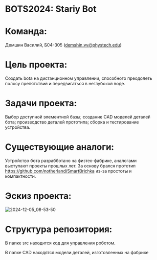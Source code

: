 # BOTS2024: Stariy Bot

# Команда:

Демшин Василий, Б04-305 (demshin.vv@phystech.edu)

# Цель проекта:

Создать bota на дистанционном управлении, способного преодолеть полосу препятствий и передвигаться в неглубокой воде.

# Задачи проекта:

Выбор доступной элементной базы; создание CAD моделей деталей бота; производство деталей прототипа; сборка и тестирование устройства.

# Существующие аналоги:

Устройство бота разрабботано на физтех-фабрике, аналогами выступают проекты прошлых лет. За основу брался прототип https://github.com/notherland/SmartBrichka из-за простоты и компактности.

# Эскиз проекта:

![2024-12-05_08-53-50](https://github.com/user-attachments/assets/bb7ea2b4-74fa-43ac-b058-6fe4bcfe84fe)

# Структура репозитория:

В папке src находится код для управления роботом.

В папке CAD находятся модели деталей, изготовленных на фабрике
